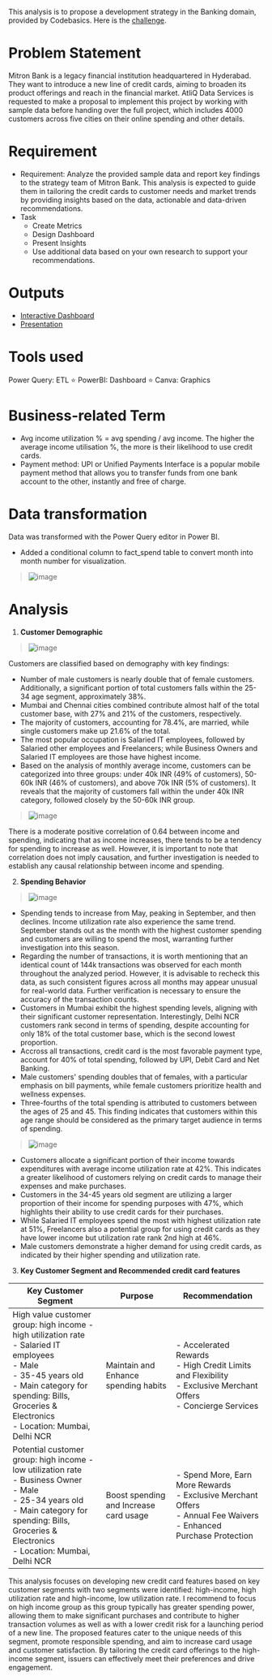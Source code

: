 This analysis is to propose a development strategy in the Banking domain, provided by Codebasics. Here is the [challenge](https://codebasics.io/challenge/codebasics-resume-project-challenge).

# Problem Statement
Mitron Bank is a legacy financial institution headquartered in Hyderabad. They want to introduce a new line of credit cards, aiming to broaden its product offerings and reach in the financial market. 
AtliQ Data Services is requested to make a proposal to implement this project by working with sample data before handing over the full project, which includes 4000 customers across five cities on their online spending and other details.

#	Requirement
- Requirement: Analyze the provided sample data and report key findings to the strategy team of Mitron Bank. This analysis is expected to guide them in tailoring the credit cards to customer needs and market trends by providing insights based on the data, actionable and data-driven recommendations.
- Task
  -	Create Metrics
  -	Design Dashboard
  -	Present Insights
  -	Use additional data based on your own research to support your recommendations.
# Outputs
- [Interactive Dashboard](https://www.novypro.com/project/banking-analysis)
- [Presentation](https://github.com/thupham16/banking-analysis/blob/main/Banking%20analysis.pdf) 
# Tools used
Power Query: ETL ⭐ PowerBI: Dashboard ⭐ Canva: Graphics

#	Business-related Term
- Avg income utilization % = avg spending / avg income. The higher the average income utilisation %, the more is their likelihood to use credit cards.
-	Payment method: UPI or Unified Payments Interface is a popular mobile payment method that allows you to transfer funds from one bank account to the other, instantly and free of charge.

#	Data transformation
Data was transformed with the Power Query editor in Power BI.
- Added a conditional column to fact_spend table to convert month into month number for visualization.
>![image](https://github.com/thupham16/banking-analysis/assets/119646834/5e9c5098-fe46-42f0-a615-2b6bfe785c23)

# Analysis
1. **Customer Demographic**
>
>![image](https://github.com/thupham16/banking-analysis/assets/119646834/47bb30d3-69d3-469c-8424-aa4893c50909)

>
Customers are classified based on demography with key findings:
- Number of male customers is nearly double that of female customers. Additionally, a significant portion of total customers falls within the 25-34 age segment, approximately 38%.
- Mumbai and Chennai cities combined contribute almost half of the total customer base, with 27% and 21% of the customers, respectively.
- The majority of customers, accounting for 78.4%, are married, while single customers make up 21.6% of the total.
- The most popular occupation is Salaried IT employees, followed by Salaried other employees and Freelancers; while Business Owners and Salaried IT employees are those have highest income.
- Based on the analysis of monthly average income, customers can be categorized into three groups: under 40k INR (49% of customers), 50-60k INR (46% of customers), and above 70k INR (5% of customers). It reveals that the majority of customers fall within the under 40k INR category, followed closely by the 50-60k INR group.
>![image](https://github.com/thupham16/banking-analysis/assets/119646834/93d72e4f-7d8d-4355-8438-935c4c4c7a58)
>
There is a moderate positive correlation of 0.64 between income and spending, indicating that as income increases, there tends to be a tendency for spending to increase as well. However, it is important to note that correlation does not imply causation, and further investigation is needed to establish any causal relationship between income and spending.

2. **Spending Behavior**
> ![image](https://github.com/thupham16/banking-analysis/assets/119646834/1179fb91-ecc2-4eda-8507-1516133b4a1d)


- Spending tends to increase from May, peaking in September, and then declines. Income utilization rate also experience the same trend. September stands out as the month with the highest customer spending and customers are willing to spend the most, warranting further investigation into this season.
- Regarding the number of transactions, it is worth mentioning that an identical count of 144k transactions was observed for each month throughout the analyzed period. However, it is advisable to recheck this data, as such consistent figures across all months may appear unusual for real-world data. Further verification is necessary to ensure the accuracy of the transaction counts.
- Customers in Mumbai exhibit the highest spending levels, aligning with their significant customer representation. Interestingly, Delhi NCR customers rank second in terms of spending, despite accounting for only 18% of the total customer base, which is the second lowest proportion.
- Accross all transactions, credit card is the most favorable payment type, account for 40% of total spending, followed by UPI, Debit Card and Net Banking.
- Male customers' spending doubles that of females, with a particular emphasis on bill payments, while female customers prioritize health and wellness expenses.
- Three-fourths of the total spending is attributed to customers between the ages of 25 and 45. This finding indicates that customers within this age range should be considered as the primary target audience in terms of spending.
>
>![image](https://github.com/thupham16/banking-analysis/assets/119646834/7fb76e5b-d51f-4955-a21a-8995ce2f3bee)

- Customers allocate a significant portion of their income towards expenditures with average income utilization rate at 42%. This indicates a greater likelihood of customers relying on credit cards to manage their expenses and make purchases.
- Customers in the 34-45 years old segment are utilizing a larger proportion of their income for spending purposes with 47%, which highlights their ability to use credit cards for their purchases.
- While Salaried IT employees spend the most with highest utilization rate at 51%, Freelancers also a potential group for using credit cards as they have lower income but utilization rate rank 2nd high at 46%.
- Male customers demonstrate a higher demand for using credit cards, as indicated by their higher spending and utilization rate.

3. **Key Customer Segment and Recommended credit card features**
>
  | Key Customer Segment | Purpose | Recommendation |
  | --- | -------- | -------- |
  | High value customer group: high income - high utilization rate <br>- Salaried IT employees <br>- Male <br>- 35-45 years old <br>- Main category for spending: Bills, Groceries & Electronics <br>- Location: Mumbai, Delhi NCR| Maintain and Enhance spending habits| - Accelerated Rewards <br>- High Credit Limits and Flexibility <br>- Exclusive Merchant Offers <br>- Concierge Services|
  | Potential customer group: high income - low utilization rate <br>- Business Owner <br>- Male <br>- 25-34 years old <br>- Main category for spending: Bills, Groceries & Electronics <br>- Location: Mumbai, Delhi NCR| Boost spending and Increase card usage| - Spend More, Earn More Rewards <br>- Exclusive Merchant Offers <br>- Annual Fee Waivers <br>- Enhanced Purchase Protection|
>
This analysis focuses on developing new credit card features based on key customer segments with two segments were identified: high-income, high utilization rate and high-income, low utilization rate. I recommend to focus on high income group as this group typically has greater spending power, allowing them to make significant purchases and contribute to higher transaction volumes as well as with a lower credit risk for a launching period of a new line. The proposed features cater to the unique needs of this segment, promote responsible spending, and aim to increase card usage and customer satisfaction. By tailoring the credit card offerings to the high-income segment, issuers can effectively meet their preferences and drive engagement.
